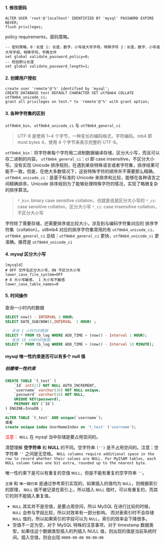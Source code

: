 #### 1. 修改密码

```mysql
ALTER USER 'root'@'localhost' IDENTIFIED BY 'mysql' PASSWORD EXPIRE NEVER;
flush privileges;
```

policy requirements，密码策略。

```mysql
-- 密码策略，0：长度 1: 长度，数字，小写或大写字母，特殊字符 2：长度，数字，小写或大写字母，特殊字符，字典文件
set global validate_password_policy=0;
-- 校验默认长度
set global validate_password_length=1;
```

#### 2. 创建用户授权

```mysql
create user 'remote'@'%' identified by 'mysql';
CREATE DATABASE test DEFAULT CHARACTER SET utf8mb4 COLLATE utf8mb4_unicode_ci;
grant all privileges on test.* to 'remote'@'%' with grant option;
```

#### 3. 各种字符集的区别

`utf8mb4_bin`、`utf8mb4_unicode_ci` 与 `utf8mb4_general_ci`

> UTF-8 是使用 1~4 个字节，一种变长的编码格式，字符编码。mb4 即 most bytes 4，使用 4 个字节来表示完整的 UTF-8。

`utf8mb4_bin`：将字符串每个字符用二进制数据编译存储，区分大小写，而且可以存二进制的内容。
`utf8mb4_general_ci`：*ci* 即 case insensitive，不区分大小写。没有实现 Unicode 排序规则，在遇到某些特殊语言或者字符集，排序结果可能不一致。但是，在绝大多数情况下，这些特殊字符的顺序并不需要那么精确。
`utf8mb4_unicode_ci`：是基于标准的 Unicode 来排序和比较，能够在各种语言之间精确排序，Unicode 排序规则为了能够处理特殊字符的情况，实现了略微复杂的排序算法。

> `*_bin`: binary case sensitive collation，也就是说是区分大小写的
> `*_cs`: case sensitive collation，区分大小写
> `*_ci`: case insensitive collation，不区分大小写

字符除了需要存储，还需要排序或比较大小，涉及到与编码字符集对应的 排序字符集（collation）。ut8mb4 对应的排序字符集常用的有 `utf8mb4_unicode_ci`、`utf8mb4_general_ci`
总结：`utf8mb4_general_ci` 更快，`utf8mb4_unicode_ci` 更准确。推荐是 `utf8mb4_unicode_ci`

#### 4. mysql 区分大小写

```properties
[mysqld]
# OFF 文件名区分大小写，ON 不区分大小写
lower_case_file_system=OFF
# 0 大小写敏感， 1 大小写不敏感
lower_case_table_names=0
```

#### 5. 时间操作

查询一小时内的数据

```sql
SELECT now() - INTERVAL 2 HOUR;
SELECT DATE_SUB(NOW(),INTERVAL  1 HOUR) ;

-- 查询 1 小时内的数据
SELECT * FROM tb_log WHERE ADD_TIME > (now() - Interval 1 HOUR);
-- 查询 10 分钟内的数据
SELECT * FROM tb_log WHERE ADD_TIME > (now() - Interval 10 MINUTE);
```

#### mysql 唯一性约束是否可以有多个 null 值

##### 创建唯一性约束

```sql
CREATE TABLE `t_test` (
    `Id` int(11) NOT NULL AUTO_INCREMENT, 
    `username` varchar(18) NOT NULL unique, 
    `password` varchar(18) NOT NULL, 
    UNIQUE KEY(password),
    PRIMARY KEY (`Id`) 
) ENGINE=InnoDB ;
---
ALTER TABLE `t_test` ADD unique(`username`);
或者
create unique index UserNameIndex on 't_test' ('username');
```

<font color="red">注意：</font> `NULL` 在 *mysql* 当中存储是要占用空间的。

清楚理解 **空字符串** 和 **NULL** 的不同。空字符串 `('')` 是不占用空间的。注意：空字符串 `''` 之间是无空格。
`NULL columns require additional space in the row to record whether their values are NULL. For MyISAM tables, each NULL column takes one bit extra, rounded up to the nearest byte.`

唯一性约束下是可以有重复的空值 `NULL`，但是不能有重复的空字符串 `''`。

`主键` 和 `唯一键约束` 是通过参考索引实现的，如果插入的值均为 `NULL`，则根据索引的原理， `NULL` 值不被记录在索引上，所以插入 `NULL` 值时，可以有重复的，而其它的则不能插入重复值。

- `NULL` 其实并不是空值，是要占用空间，所以 MySQL 在进行比较的时候，`NULL` 会参与字段比较，所以对效率有一部分影响。
而对表索引时不会存储 `NULL` 值的，所以如果索引的字段可以为 `NULL`，索引的效率会下降很多。
- 空值不一定为空，对于 MySQL 特殊的注意事项，对于 timestamp 数据类型，如果往这个数据类型插入的列插入 NULL 值，则出现的值是当前系统时间。插入空值，则会出现  `0000-00-00 00:00:00`
